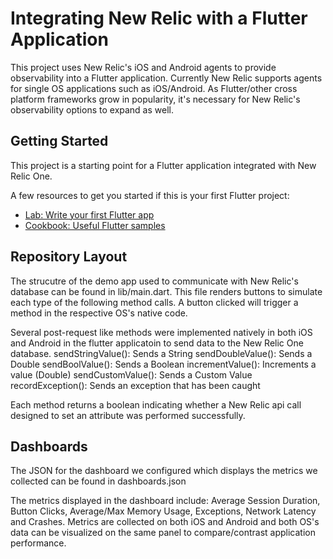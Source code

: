 # Integrating New Relic with a Flutter Application

This project uses New Relic's iOS and Android agents to provide observability into a Flutter application. Currently New Relic supports agents for single OS applications such as iOS/Android. As Flutter/other cross platform frameworks grow in popularity, it's necessary for New Relic's observability options to expand as well. 

## Getting Started

This project is a starting point for a Flutter application integrated with New Relic One.

A few resources to get you started if this is your first Flutter project:

- [Lab: Write your first Flutter app](https://docs.flutter.dev/get-started/codelab)
- [Cookbook: Useful Flutter samples](https://docs.flutter.dev/cookbook)

## Repository Layout
The strucutre of the demo app used to communicate with New Relic's database can be found in lib/main.dart. This file renders buttons to simulate each type of the following method calls. A button clicked will trigger a method in the respective OS's native code.

Several post-request like methods were implemented natively in both iOS and Android in the flutter applicatoin to send data to the New Relic One database.
  sendStringValue(): Sends a String
  sendDoubleValue(): Sends a Double
  sendBoolValue(): Sends a Boolean
  incrementValue(): Increments a value (Double)
  sendCustomValue(): Sends a Custom Value
  recordException(): Sends an exception that has been caught

Each method returns a boolean indicating whether a New Relic api call designed to set an attribute was performed successfully. 

## Dashboards
The JSON for the dashboard we configured which displays the metrics we collected can be found in dashboards.json

The metrics displayed in the dashboard include: Average Session Duration, Button Clicks, Average/Max Memory Usage, Exceptions, Network Latency and Crashes. 
Metrics are collected on both iOS and Android and both OS's data can be visualized on the same panel to compare/contrast application performance. 

